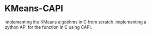# KMeans-CAPI
implementing the KMeans algotihms in C from scratch. implementing a python API for the function in C using CAPI.
